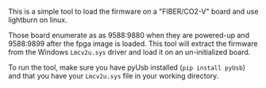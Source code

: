 This is a simple tool to load the firmware on a "FIBER/CO2-V" board and use lightburn on linux.

Those board enumerate as as 9588:9880 when they are powered-up and 9588:9899 after the fpga image is loaded. This tool will extract the firmware from the Windows `Lmcv2u.sys` driver and load it on an un-initialized board.

To run the tool, make sure you have pyUsb installed (`pip install pyUsb`) and that you have your `Lmcv2u.sys` file in your working directory.